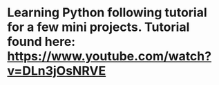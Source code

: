 # Learning Python following tutorial for a few mini projects. Tutorial found here: https://www.youtube.com/watch?v=DLn3jOsNRVE